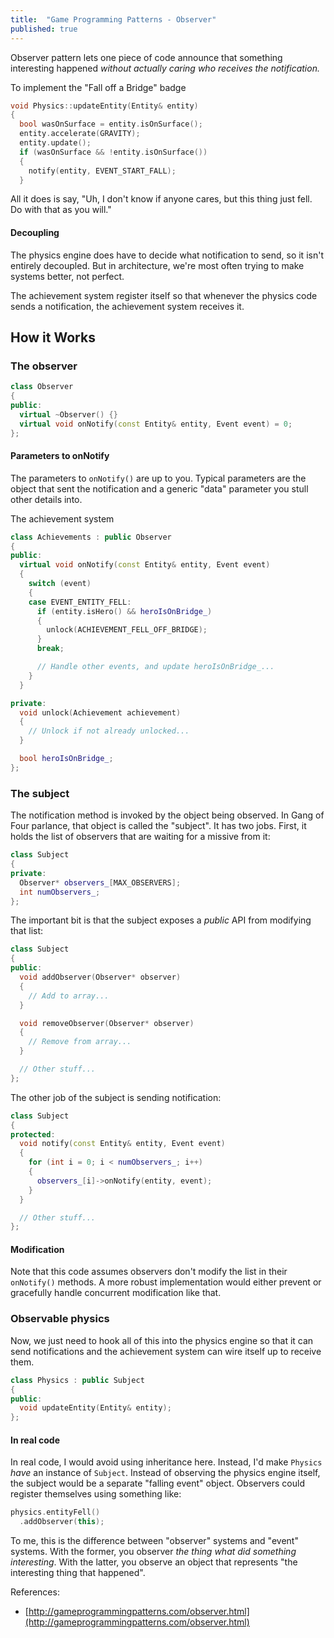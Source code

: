 ```yaml
---
title:  "Game Programming Patterns - Observer"
published: true
---
```


Observer pattern lets one piece of code announce that something interesting happened
*without actually caring who receives the notification.*

To implement the "Fall off a Bridge" badge

```cpp
void Physics::updateEntity(Entity& entity)
{
  bool wasOnSurface = entity.isOnSurface();
  entity.accelerate(GRAVITY);
  entity.update();
  if (wasOnSurface && !entity.isOnSurface())
  {
    notify(entity, EVENT_START_FALL);
  }
```

All it does is say, "Uh, I don't know if anyone cares, but this thing just fell. Do with
that as you will."

#### Decoupling

The physics engine does have to decide what notification to send, so it isn't entirely
decoupled. But in architecture, we're most often trying to make systems better, not perfect.

The achievement system register itself so that whenever the physics code sends a
notification, the achievement system receives it.

## How it Works

### The observer

```cpp
class Observer
{
public:
  virtual ~Observer() {}
  virtual void onNotify(const Entity& entity, Event event) = 0;
};
```

#### Parameters to onNotify

The parameters to `onNotify()` are up to you. Typical parameters are the object that sent
the notification and a generic "data" parameter you stull other details into.

The achievement system

```cpp
class Achievements : public Observer
{
public:
  virtual void onNotify(const Entity& entity, Event event)
  {
    switch (event)
    {
    case EVENT_ENTITY_FELL:
      if (entity.isHero() && heroIsOnBridge_)
      {
        unlock(ACHIEVEMENT_FELL_OFF_BRIDGE);
      }
      break;

      // Handle other events, and update heroIsOnBridge_...
    }
  }

private:
  void unlock(Achievement achievement)
  {
    // Unlock if not already unlocked...
  }

  bool heroIsOnBridge_;
};
```

### The subject

The notification method is invoked by the object being observed. In Gang of Four parlance,
that object is called the "subject". It has two jobs. First, it holds the list of
observers that are waiting for a missive from it:

```cpp
class Subject
{
private:
  Observer* observers_[MAX_OBSERVERS];
  int numObservers_;
};

```

The important bit is that the subject exposes a *public* API from modifying that list:

```cpp
class Subject
{
public:
  void addObserver(Observer* observer)
  {
    // Add to array...
  }

  void removeObserver(Observer* observer)
  {
    // Remove from array...
  }

  // Other stuff...
};
```

The other job of the subject is sending notification:

```cpp
class Subject
{
protected:
  void notify(const Entity& entity, Event event)
  {
    for (int i = 0; i < numObservers_; i++)
    {
      observers_[i]->onNotify(entity, event);
    }
  }

  // Other stuff...
};
```

#### Modification

Note that this code assumes observers don't modify the list in their `onNotify()` methods.
A more robust implementation would either prevent or gracefully handle concurrent
modification like that.

### Observable physics

Now, we just need to hook all of this into the physics engine so that it can send
notifications and the achievement system can wire itself up to receive them.

```cpp
class Physics : public Subject
{
public:
  void updateEntity(Entity& entity);
};
```

#### In real code

In real code, I would avoid using inheritance here. Instead, I'd make `Physics` *have* an
instance of `Subject`. Instead of observing the physics engine itself, the subject would
be a separate "falling event" object. Observers could register themselves using something
like:

```cpp
physics.entityFell()
  .addObserver(this);
```

To me, this is the difference between "observer" systems and "event" systems. With the
former, you observer *the thing what did something interesting*. With the latter, you
observe an object that represents "the interesting thing that happened".


References:

- [http://gameprogrammingpatterns.com/observer.html](http://gameprogrammingpatterns.com/observer.html)